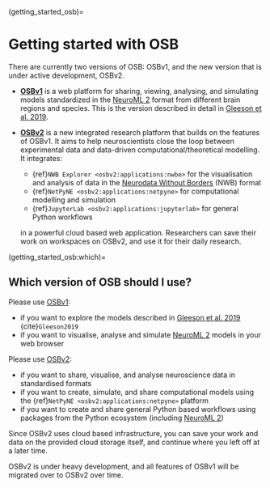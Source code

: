 (getting_started_osb)=
# Getting started with OSB

There are currently two versions of OSB: OSBv1, and the new version that is under active development, OSBv2.

- **[OSBv1](https://v1.opensourcebrain.org)** is a web platform for sharing, viewing, analysing, and simulating models standardized in the [NeuroML 2](https://docs.neuroml.org) format from different brain regions and species. This is the version described in detail in [Gleeson et al. 2019](https://www.cell.com/neuron/fulltext/S0896-6273(19)30444-1).
- **[OSBv2](https://v2.opensourcebrain.org)** is a new integrated research platform that builds on the features of OSBv1.
  It aims to help neuroscientists close the loop between experimental data and data-driven computational/theoretical modelling.
  It integrates:

  - {ref}`NWB Explorer <osbv2:applications:nwbe>` for the visualisation and analysis of data in the [Neurodata Without Borders](https://www.nwb.org) (NWB) format
  - {ref}`NetPyNE <osbv2:applications:netpyne>` for computational modelling and simulation
  - {ref}`JupyterLab <osbv2:applications:jupyterlab>` for general Python workflows

  in a powerful cloud based web application.
  Researchers can save their work on workspaces on OSBv2, and use it for their daily research.

(getting_started_osb:which)=
## Which version of OSB should I use?

Please use [OSBv1](https://v1.opensourcebrain.org):

- if you want to explore the models described in [Gleeson et al. 2019](https://www.cell.com/neuron/fulltext/S0896-6273(19)30444-1) {cite}`Gleeson2019`
- if you want to visualise, analyse and simulate [NeuroML 2](https://docs.neuroml.org) models in your web browser

Please use [OSBv2](https://v2.opensourcebrain.org):

- if you want to share, visualise, and analyse neuroscience data in standardised formats
- if you want to create, simulate, and share computational models using the {ref}`NetPyNE <osbv2:applications:netpyne>` platform
- if you want to create and share general Python based workflows using packages from the Python ecosystem (including [NeuroML 2](https://docs.neuroml.org))

Since OSBv2 uses cloud based infrastructure, you can save your work and data on the provided cloud storage itself, and continue where you left off at a later time.


OSBv2 is under heavy development, and all features of OSBv1 will be migrated over to OSBv2 over time.
